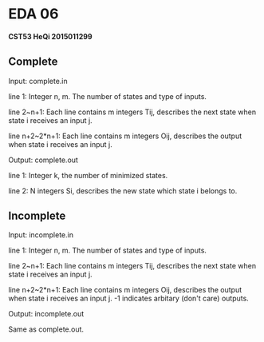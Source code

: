 # EDA 06

#### CST53 HeQi 2015011299

## Complete

Input: complete.in

line 1: Integer n, m. The number of states and type of inputs.

line 2~n+1: Each line contains m integers Tij, describes the next state when state i receives an input j.

line n+2~2\*n+1: Each line contains m integers Oij, describes the output when state i receives an input j.

Output: complete.out

line 1: Integer k, the number of minimized states.

line 2: N integers Si, describes the new state which state i belongs to.

## Incomplete

Input: incomplete.in

line 1: Integer n, m. The number of states and type of inputs.

line 2~n+1: Each line contains m integers Tij, describes the next state when state i receives an input j.

line n+2~2\*n+1: Each line contains m integers Oij, describes the output when state i receives an input j. -1 indicates arbitary (don't care) outputs.

Output: incomplete.out

Same as complete.out.
